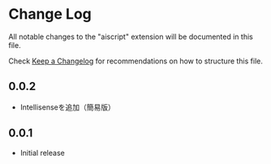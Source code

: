 # Change Log

All notable changes to the "aiscript" extension will be documented in this file.

Check [Keep a Changelog](http://keepachangelog.com/) for recommendations on how to structure this file.

## 0.0.2
- Intellisenseを追加（簡易版）

## 0.0.1

- Initial release
